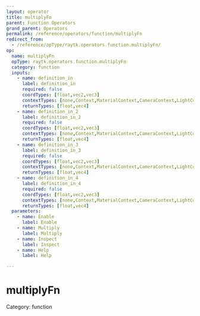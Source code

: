 ```yaml
---
layout: operator
title: multiplyFn
parent: Function Operators
grand_parent: Operators
permalink: /reference/operators/function/multiplyFn
redirect_from:
  - /reference/opType/raytk.operators.function.multiplyFn/
op:
  name: multiplyFn
  opType: raytk.operators.function.multiplyFn
  category: function
  inputs:
    - name: definition_in
      label: definition_in
      required: false
      coordTypes: [float,vec2,vec3]
      contextTypes: [none,Context,MaterialContext,CameraContext,LightContext,RayContext]
      returnTypes: [float,vec4]
    - name: definition_in_2
      label: definition_in_2
      required: false
      coordTypes: [float,vec2,vec3]
      contextTypes: [none,Context,MaterialContext,CameraContext,LightContext,RayContext]
      returnTypes: [float,vec4]
    - name: definition_in_3
      label: definition_in_3
      required: false
      coordTypes: [float,vec2,vec3]
      contextTypes: [none,Context,MaterialContext,CameraContext,LightContext,RayContext]
      returnTypes: [float,vec4]
    - name: definition_in_4
      label: definition_in_4
      required: false
      coordTypes: [float,vec2,vec3]
      contextTypes: [none,Context,MaterialContext,CameraContext,LightContext,RayContext]
      returnTypes: [float,vec4]
  parameters:
    - name: Enable
      label: Enable
    - name: Multiply
      label: Multiply
    - name: Inspect
      label: Inspect
    - name: Help
      label: Help

---
```


# multiplyFn

Category: function

